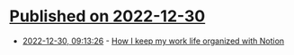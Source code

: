 # [Published on 2022-12-30](index.md)

* [2022-12-30, 09:13:26](https://lobste.rs/s/txrbny/how_i_keep_my_work_life_organized_with) - [How I keep my work life organized with Notion](https://jaywhy13.hashnode.dev/how-i-keep-my-work-life-organized-with-notion)
